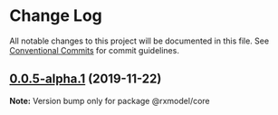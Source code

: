 # Change Log

All notable changes to this project will be documented in this file.
See [Conventional Commits](https://conventionalcommits.org) for commit guidelines.

## [0.0.5-alpha.1](https://github.com/yoyooyooo/rxmodel/compare/@rxmodel/core@0.0.5-alpha.0...@rxmodel/core@0.0.5-alpha.1) (2019-11-22)

**Note:** Version bump only for package @rxmodel/core
